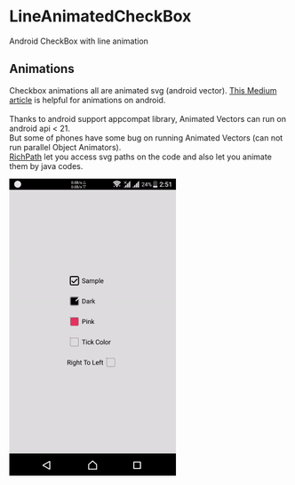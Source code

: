 # LineAnimatedCheckBox
Android CheckBox with line animation

## Animations
Checkbox animations all are animated svg (android vector). [This Medium article](https://proandroiddev.com/how-to-animate-on-android-f8d227135613) is helpful for animations on android.
<br />
<br />
Thanks to android support appcompat library, Animated Vectors can run on android api < 21.<br />
But some of phones have some bug on running Animated Vectors (can not run parallel Object Animators). <br />
[RichPath](https://github.com/tarek360/RichPath) let you access svg paths on the code and also let you animate them by java codes.

<img src="https://github.com/mofakhrpour/LineAnimatedCheckBox/blob/master/demo.gif" width="300"/>
